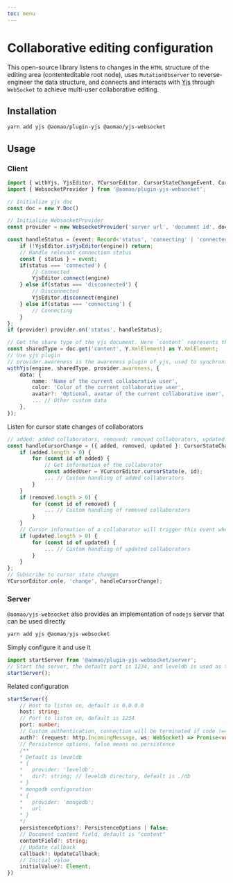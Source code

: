 ```yaml
---
toc: menu
---
```


# Collaborative editing configuration

This open-source library listens to changes in the `HTML` structure of the editing area (contenteditable root node), uses `MutationObserver` to reverse-engineer the data structure, and connects and interacts with [Yjs](https://github.com/yjs/yjs) through `WebSocket` to achieve multi-user collaborative editing.

## Installation

```bash
yarn add yjs @aomao/plugin-yjs @aomao/yjs-websocket
```

## Usage

### Client

```ts
import { withYjs, YjsEditor, YCursorEditor, CursorStateChangeEvent, CursorData } from '@aomao/plugin-yjs';
import { WebsocketProvider } from '@aomao/plugin-yjs-websocket';

// Initialize yjs doc
const doc = new Y.Doc()

// Initialize WebsocketProvider
const provider = new WebsocketProvider('server url', 'document id', doc, { connect: false })

const handleStatus = (event: Record<'status', 'connecting' | 'connected' | 'disconnected'>) => {
	if (!YjsEditor.isYjsEditor(engine)) return;
	// Handle relevant connection status
	const { status } = event;
	if(status === 'connected') {
		// Connected
		YjsEditor.connect(engine)
	} else if(status === 'disconnected') {
		// Disconnected
		YjsEditor.disconnect(engine)
	} else if(status === 'connecting') {
		// Connecting
	}
};
if (provider) provider.on('status', handleStatus);

// Get the share type of the yjs document. Here `content` represents the root node of the document, which needs to be consistent with the server. If you want to modify it, please keep it consistent between the client and server.
const sharedType = doc.get('content', Y.XmlElement) as Y.XmlElement;
// Use yjs plugin
// provider.awareness is the awareness plugin of yjs, used to synchronize cursors
withYjs(engine, sharedType, provider.awareness, {
	data: {
		name: 'Name of the current collaborative user',
		color: 'Color of the current collaborative user',
		avatar?: 'Optional, avatar of the current collaborative user',
		... // Other custom data
	},
});

```

Listen for cursor state changes of collaborators

```ts
// added: added collaborators, removed: removed collaborators, updated: updated collaborators
const handleCursorChange = ({ added, removed, updated }: CursorStateChangeEvent) => {
	if (added.length > 0) {
		for (const id of added) {
			// Get information of the collaborator
			const addedUser = YCursorEditor.cursorState(e, id);
			... // Custom handling of added collaborators
		}
	}
	if (removed.length > 0) {
		for (const id of removed) {
			... // Custom handling of removed collaborators
		}
	}
	// Cursor information of a collaborator will trigger this event when it is updated, and it is relatively frequent. If you only want to display the current information of all collaborative users, added and removed are enough
	if (updated.length > 0) {
		for (const id of updated) {
			... // Custom handling of updated collaborators
		}
	}
};
// Subscribe to cursor state changes
YCursorEditor.on(e, 'change', handleCursorChange);

```

### Server

`@aomao/yjs-websocket` also provides an implementation of `nodejs` server that can be used directly

```ts
yarn add yjs @aomao/yjs-websocket
```

Simply configure it and use it

```ts
import startServer from '@aomao/plugin-yjs-websocket/server';
// Start the server, the default port is 1234, and leveldb is used as the database
startServer();
```

Related configuration

```ts
startServer({
	// Host to listen on, default is 0.0.0.0
	host: string;
	// Port to listen on, default is 1234
	port: number;
	// Custom authentication, connection will be terminated if code !== 200 is returned
	auth?: (request: http.IncomingMessage, ws: WebSocket) => Promise<void | { code: number; data: string | Buffer }>;
	// Persistence options, false means no persistence
	/**
	* Default is leveldb
	* {
	*   provider: 'leveldb';
	*   dir?: string; // leveldb directory, default is ./db
	* }
	* mongodb configuration
	* {
	*   provider: 'mongodb';
	*   url
	* }
	*/
	persistenceOptions?: PersistenceOptions | false;
	// Document content field, default is "content"
	contentField?: string;
	// Update callback
	callback?: UpdateCallback;
	// Initial value
	initialValue?: Element;
})
```
